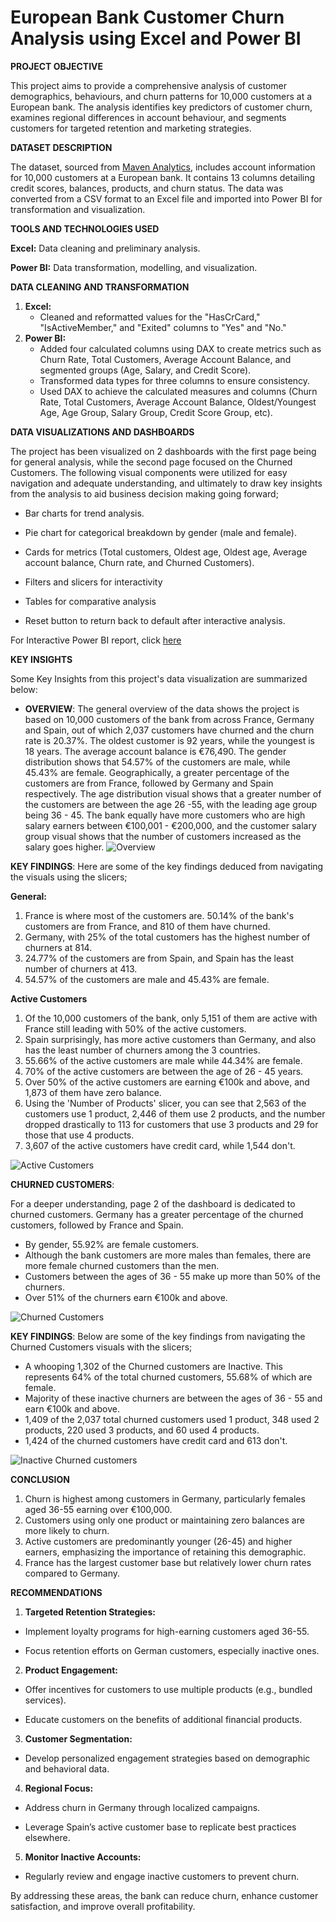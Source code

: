 # European Bank Customer Churn Analysis using Excel and Power BI
**PROJECT OBJECTIVE**

This project aims to provide a comprehensive analysis of customer demographics, behaviours, and churn patterns for 10,000 customers at a European bank. The analysis identifies key predictors of customer churn, examines regional differences in account behaviour, and segments customers for targeted retention and marketing strategies.

**DATASET DESCRIPTION**

The dataset, sourced from [Maven Analytics](https://mavenanalytics.io/data-playground?order=date_added%2Cdesc&search=bank), includes account information for 10,000 customers at a European bank. It contains 13 columns detailing credit scores, balances, products, and churn status. The data was converted from a CSV format to an Excel file and imported into Power BI for transformation and visualization. 


**TOOLS AND TECHNOLOGIES USED**

**Excel:** Data cleaning and preliminary analysis.

**Power BI:** Data transformation, modelling, and visualization.

**DATA CLEANING AND TRANSFORMATION**

1. **Excel:**
   * Cleaned and reformatted values for the "HasCrCard," "IsActiveMember," and "Exited" columns to "Yes" and "No."
2. **Power BI:**
   * Added four calculated columns using DAX to create metrics such as Churn Rate, Total Customers, Average Account Balance, and segmented groups (Age, Salary, and Credit Score).
   * Transformed data types for three columns to ensure consistency.
   * Used DAX to achieve the calculated measures and columns (Churn Rate, Total Customers, Average Account Balance, Oldest/Youngest Age, Age Group, Salary Group, Credit Score Group, etc).

**DATA VISUALIZATIONS AND DASHBOARDS**

The project has been visualized on 2 dashboards with the first page being for general analysis, while the second page focused on the Churned Customers. The following visual components were utilized for easy navigation and adequate understanding, and ultimately to draw key insights from the analysis to aid business decision making going forward;

* Bar charts for trend analysis.

* Pie chart for categorical breakdown by gender (male and female).

* Cards for metrics (Total customers, Oldest age, Oldest age, Average account balance, Churn rate, and Churned Customers).

* Filters and slicers for interactivity

* Tables for comparative analysis

* Reset button to return back to default after interactive analysis.

For Interactive Power BI report, click [here](https://app.powerbi.com/view?r=eyJrIjoiNDQ2OTRhMGUtMmI0Ni00ZDE2LWJjNjAtNTAyOGZlZTg3ZjJjIiwidCI6ImRmODY3OWNkLWE4MGUtNDVkOC05OWFjLWM4M2VkN2ZmOTVhMCJ9)


**KEY INSIGHTS**

Some Key Insights from this project's data visualization are summarized below:

* **OVERVIEW**: The general overview of the data shows the project is based on 10,000 customers of the bank from across France, Germany and Spain, out of which 2,037 customers have churned and the churn rate is 20.37%. The oldest customer is 92 years, while the youngest is 18 years. The average account balance is €76,490.
The gender distribution shows that 54.57% of the customers are male, while 45.43% are female. Geographically, a greater percentage of the customers are from France, followed by Germany and Spain respectively.
The age distribution visual shows that a greater number of the customers are between the age 26 -55, with the leading age group being 36 - 45.
The bank equally have more customers who are high salary earners between €100,001 - €200,000, and the customer salary group visual shows that the number of customers increased as the salary goes higher.
![Overview](https://github.com/user-attachments/assets/69c1d779-c69f-46b2-8f4e-d49adcb82501)


**KEY FINDINGS**: Here are some of the key findings deduced from navigating the visuals using the slicers;

**General:** 

  1. France is where most of the customers are. 50.14% of the bank's customers are from France, and 810 of them have churned.
  2. Germany, with 25% of the total customers has the highest number of churners at 814.
  3. 24.77% of the customers are from Spain, and Spain has the least number of churners at 413.
  4. 54.57% of the customers are male and 45.43% are female.

**Active Customers**

  1. Of the 10,000 customers of the bank, only 5,151 of them are active with France still leading with 50% of the active customers.
  2. Spain surprisingly, has more active customers than Germany, and also has the least number of churners among the 3 countries.
  3. 55.66% of the active customers are male while 44.34% are female.
  4. 70% of the active customers are between the age of 26 - 45 years.
  5. Over 50% of the active customers are earning €100k and above, and 1,873 of them have zero balance.
  6. Using the 'Number of Products' slicer, you can see that 2,563 of the customers use 1 product, 2,446 of them use 2 products, and the number dropped drastically to 113 for customers that use 3 products and 29 for those that use 4 products.
  7. 3,607 of the active customers have credit card, while 1,544 don't.
      
![Active Customers](https://github.com/user-attachments/assets/81410e41-9119-41fc-91bf-aff07a5c0b40)

**CHURNED CUSTOMERS**: 

For a deeper understanding, page 2 of the dashboard is dedicated to churned customers. Germany has a greater percentage of the churned customers, followed by France and Spain.
* By gender, 55.92% are female customers.
* Although the bank customers are more males than females, there are more female churned customers than the men.
* Customers between the ages of 36 - 55 make up more than 50% of the churners.
* Over 51% of the churners earn €100k and above.

![Churned Customers](https://github.com/user-attachments/assets/9930015c-d553-44e6-9dcb-72c1c35e8fea)



**KEY FINDINGS**: Below are some of the key findings from navigating the Churned Customers visuals with the slicers;
  * A whooping 1,302 of the Churned customers are Inactive. This represents 64% of the total churned customers, 55.68% of which are female.
  * Majority of these inactive churners are between the ages of 36 - 55 and earn €100k and above.
  * 1,409 of the 2,037 total churned customers used 1 product, 348 used 2 products, 220 used 3 products, and 60 used 4 products.
  * 1,424 of the churned customers have credit card and 613 don't.

![Inactive Churned customers](https://github.com/user-attachments/assets/5913e3d8-dc32-4f6b-a089-61184f0e4e8c)


    
**CONCLUSION**   
1. Churn is highest among customers in Germany, particularly females aged 36-55 earning over €100,000.
2. Customers using only one product or maintaining zero balances are more likely to churn.
3. Active customers are predominantly younger (26-45) and higher earners, emphasizing the importance of retaining this demographic.
4. France has the largest customer base but relatively lower churn rates compared to Germany.   


**RECOMMENDATIONS**

1. **Targeted Retention Strategies:**

* Implement loyalty programs for high-earning customers aged 36-55.

* Focus retention efforts on German customers, especially inactive ones.

2. **Product Engagement:**

* Offer incentives for customers to use multiple products (e.g., bundled services).

* Educate customers on the benefits of additional financial products.

3. **Customer Segmentation:**

* Develop personalized engagement strategies based on demographic and behavioral data.

4. **Regional Focus:**

* Address churn in Germany through localized campaigns.

* Leverage Spain’s active customer base to replicate best practices elsewhere.

5. **Monitor Inactive Accounts:**

* Regularly review and engage inactive customers to prevent churn.

By addressing these areas, the bank can reduce churn, enhance customer satisfaction, and improve overall profitability.
